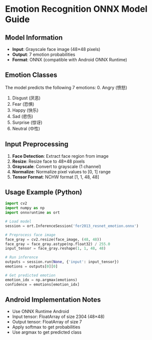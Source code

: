 # Emotion Recognition ONNX Model Guide

## Model Information
- **Input**: Grayscale face image (48×48 pixels)
- **Output**: 7 emotion probabilities
- **Format**: ONNX (compatible with Android ONNX Runtime)

## Emotion Classes
The model predicts the following 7 emotions:
0. Angry (愤怒)
1. Disgust (厌恶) 
2. Fear (恐惧)
3. Happy (快乐)
4. Sad (悲伤)
5. Surprise (惊讶)
6. Neutral (中性)

## Input Preprocessing
1. **Face Detection**: Extract face region from image
2. **Resize**: Resize face to 48×48 pixels
3. **Grayscale**: Convert to grayscale (1 channel)
4. **Normalize**: Normalize pixel values to [0, 1] range
5. **Tensor Format**: NCHW format [1, 1, 48, 48]

## Usage Example (Python)
```python
import cv2
import numpy as np
import onnxruntime as ort

# Load model
session = ort.InferenceSession('fer2013_resnet_emotion.onnx')

# Preprocess face image
face_gray = cv2.resize(face_image, (48, 48))
face_gray = face_gray.astype(np.float32) / 255.0
input_tensor = face_gray.reshape(1, 1, 48, 48)

# Run inference
outputs = session.run(None, {'input': input_tensor})
emotions = outputs[0][0]

# Get predicted emotion
emotion_idx = np.argmax(emotions)
confidence = emotions[emotion_idx]
```

## Android Implementation Notes
- Use ONNX Runtime Android
- Input tensor: FloatArray of size 2304 (48×48)
- Output tensor: FloatArray of size 7
- Apply softmax to get probabilities
- Use argmax to get predicted class

